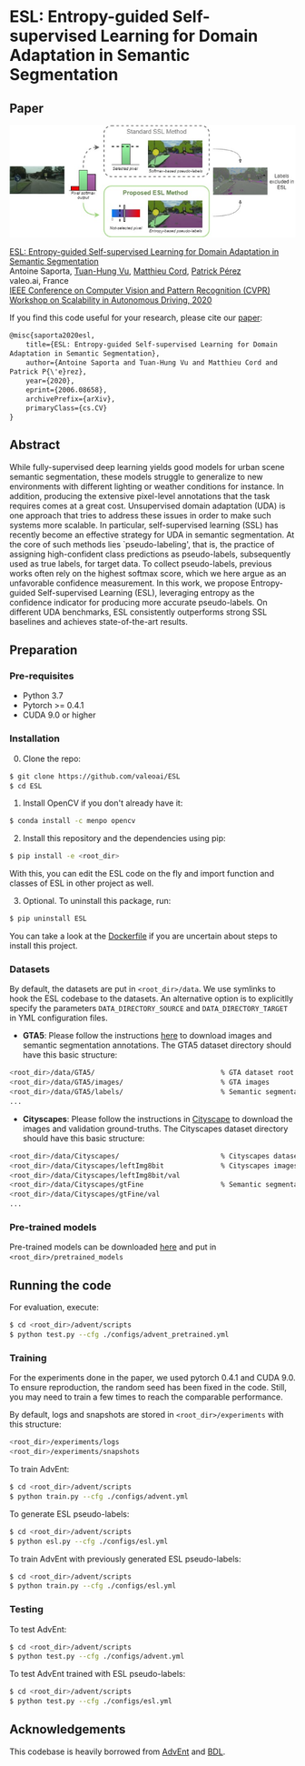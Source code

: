 # ESL: Entropy-guided Self-supervised Learning for Domain Adaptation in Semantic Segmentation

## Paper
![](./teaser.jpg)

[ESL: Entropy-guided Self-supervised Learning for Domain Adaptation in Semantic Segmentation](https://arxiv.org/abs/2006.08658)  
 Antoine Saporta, [Tuan-Hung Vu](https://tuanhungvu.github.io/), [Matthieu Cord](http://webia.lip6.fr/~cord/), [Patrick Pérez](https://ptrckprz.github.io/)  
 valeo.ai, France  
 [IEEE Conference on Computer Vision and Pattern Recognition (CVPR) Workshop on Scalability in Autonomous Driving, 2020](https://sites.google.com/view/cvpr20-scalability)

If you find this code useful for your research, please cite our [paper](https://arxiv.org/abs/2006.08658):

```
@misc{saporta2020esl,
    title={ESL: Entropy-guided Self-supervised Learning for Domain Adaptation in Semantic Segmentation},
    author={Antoine Saporta and Tuan-Hung Vu and Matthieu Cord and Patrick P{\'e}rez},
    year={2020},
    eprint={2006.08658},
    archivePrefix={arXiv},
    primaryClass={cs.CV}
}
```

## Abstract
While fully-supervised deep learning yields good models for urban scene semantic segmentation, these models struggle to generalize to new environments with different lighting or weather conditions for instance. In addition, producing the extensive pixel-level annotations that the task requires comes at a great cost. Unsupervised domain adaptation (UDA) is one approach that tries to address these issues in order to make such systems more scalable. In particular, self-supervised learning (SSL) has recently become an effective strategy for UDA in semantic segmentation. At the core of such methods lies `pseudo-labeling', that is, the practice of assigning high-confident class predictions as pseudo-labels, subsequently used as true labels, for target data. To collect pseudo-labels, previous works often rely on the highest softmax score, which we here argue as an unfavorable confidence measurement. In this work, we propose Entropy-guided Self-supervised Learning (ESL), leveraging entropy as the confidence indicator for producing more accurate pseudo-labels. On different UDA benchmarks, ESL consistently outperforms strong SSL baselines and achieves state-of-the-art results.

## Preparation

### Pre-requisites
* Python 3.7
* Pytorch >= 0.4.1
* CUDA 9.0 or higher

### Installation
0. Clone the repo:
```bash
$ git clone https://github.com/valeoai/ESL
$ cd ESL
```

1. Install OpenCV if you don't already have it:

```bash
$ conda install -c menpo opencv
```

2. Install this repository and the dependencies using pip:
```bash
$ pip install -e <root_dir>
```

With this, you can edit the ESL code on the fly and import function 
and classes of ESL in other project as well.

3. Optional. To uninstall this package, run:
```bash
$ pip uninstall ESL
```

You can take a look at the [Dockerfile](./Dockerfile) if you are uncertain about steps to install this project.

### Datasets
By default, the datasets are put in ```<root_dir>/data```. We use symlinks to hook the ESL codebase to the datasets. An alternative option is to explicitlly specify the parameters ```DATA_DIRECTORY_SOURCE``` and ```DATA_DIRECTORY_TARGET``` in YML configuration files.

* **GTA5**: Please follow the instructions [here](https://download.visinf.tu-darmstadt.de/data/from_games/) to download images and semantic segmentation annotations. The GTA5 dataset directory should have this basic structure:
```bash
<root_dir>/data/GTA5/                               % GTA dataset root
<root_dir>/data/GTA5/images/                        % GTA images
<root_dir>/data/GTA5/labels/                        % Semantic segmentation labels
...
```

* **Cityscapes**: Please follow the instructions in [Cityscape](https://www.cityscapes-dataset.com/) to download the images and validation ground-truths. The Cityscapes dataset directory should have this basic structure:
```bash
<root_dir>/data/Cityscapes/                         % Cityscapes dataset root
<root_dir>/data/Cityscapes/leftImg8bit              % Cityscapes images
<root_dir>/data/Cityscapes/leftImg8bit/val
<root_dir>/data/Cityscapes/gtFine                   % Semantic segmentation labels
<root_dir>/data/Cityscapes/gtFine/val
...
```

### Pre-trained models
Pre-trained models can be downloaded [here](https://github.com/valeoai/ADVENT/releases) and put in ```<root_dir>/pretrained_models```

## Running the code
For evaluation, execute:
```bash
$ cd <root_dir>/advent/scripts
$ python test.py --cfg ./configs/advent_pretrained.yml
```

### Training
For the experiments done in the paper, we used pytorch 0.4.1 and CUDA 9.0. To ensure reproduction, the random seed has been fixed in the code. Still, you may need to train a few times to reach the comparable performance.

By default, logs and snapshots are stored in ```<root_dir>/experiments``` with this structure:
```bash
<root_dir>/experiments/logs
<root_dir>/experiments/snapshots
```

To train AdvEnt:
```bash
$ cd <root_dir>/advent/scripts
$ python train.py --cfg ./configs/advent.yml
```
To generate ESL pseudo-labels:
```bash
$ cd <root_dir>/advent/scripts
$ python esl.py --cfg ./configs/esl.yml
```

To train AdvEnt with previously generated ESL pseudo-labels:
```bash
$ cd <root_dir>/advent/scripts
$ python train.py --cfg ./configs/esl.yml
```

### Testing
To test AdvEnt:
```bash
$ cd <root_dir>/advent/scripts
$ python test.py --cfg ./configs/advent.yml
```

To test AdvEnt trained with ESL pseudo-labels:
```bash
$ cd <root_dir>/advent/scripts
$ python test.py --cfg ./configs/esl.yml
```

## Acknowledgements
This codebase is heavily borrowed from [AdvEnt](https://github.com/valeoai/ADVENT) and [BDL](https://github.com/liyunsheng13/BDL).